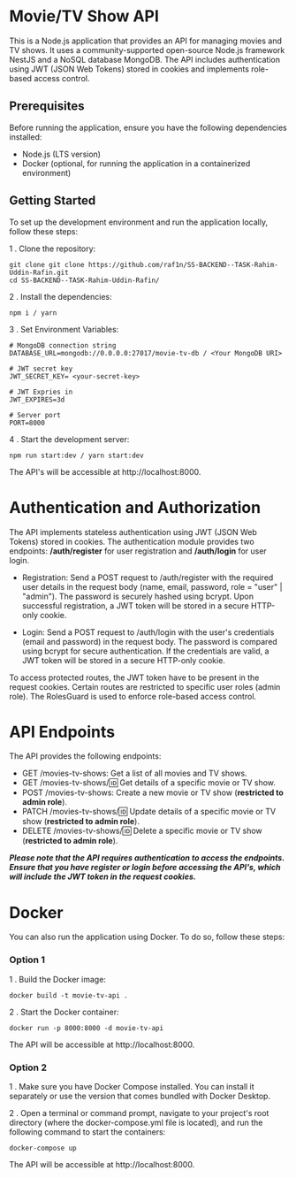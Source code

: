 # Movie/TV Show API

This is a Node.js application that provides an API for managing movies and TV shows. It uses a community-supported open-source Node.js framework NestJS and a NoSQL database MongoDB. The API includes authentication using JWT (JSON Web Tokens) stored in cookies and implements role-based access control.

## Prerequisites

Before running the application, ensure you have the following dependencies installed:

- Node.js (LTS version)
- Docker (optional, for running the application in a containerized environment)

## Getting Started

To set up the development environment and run the application locally, follow these steps:

1 . Clone the repository:

```
git clone git clone https://github.com/raf1n/SS-BACKEND--TASK-Rahim-Uddin-Rafin.git
cd SS-BACKEND--TASK-Rahim-Uddin-Rafin/
```

2 . Install the dependencies:

    npm i / yarn

3 . Set Environment Variables:

    # MongoDB connection string
    DATABASE_URL=mongodb://0.0.0.0:27017/movie-tv-db / <Your MongoDB URI>

    # JWT secret key
    JWT_SECRET_KEY= <your-secret-key>

    # JWT Expries in
    JWT_EXPIRES=3d

    # Server port
    PORT=8000

4 . Start the development server:

    npm run start:dev / yarn start:dev

The API's will be accessible at http://localhost:8000.

# Authentication and Authorization

The API implements stateless authentication using JWT (JSON Web Tokens) stored in cookies. The authentication module provides two endpoints: **/auth/register** for user registration and **/auth/login** for user login.

- Registration: Send a POST request to /auth/register with the required user details in the request body (name, email, password, role = "user" | "admin"). The password is securely hashed using bcrypt. Upon successful registration, a JWT token will be stored in a secure HTTP-only cookie.

- Login: Send a POST request to /auth/login with the user's credentials (email and password) in the request body. The password is compared using bcrypt for secure authentication. If the credentials are valid, a JWT token will be stored in a secure HTTP-only cookie.

To access protected routes, the JWT token have to be present in the request cookies. Certain routes are restricted to specific user roles (admin role). The RolesGuard is used to enforce role-based access control.

# API Endpoints

The API provides the following endpoints:

- GET /movies-tv-shows: Get a list of all movies and TV shows.
- GET /movies-tv-shows/:id: Get details of a specific movie or TV show.
- POST /movies-tv-shows: Create a new movie or TV show (**restricted to admin role**).
- PATCH /movies-tv-shows/:id: Update details of a specific movie or TV show (**restricted to admin role**).
- DELETE /movies-tv-shows/:id: Delete a specific movie or TV show (**restricted to admin role**).

**_Please note that the API requires authentication to access the endpoints. Ensure that you have register or login before accessing the API's, which will include the JWT token in the request cookies._**

# Docker

You can also run the application using Docker. To do so, follow these steps:

### Option 1

1 . Build the Docker image:

    docker build -t movie-tv-api .

2 . Start the Docker container:

    docker run -p 8000:8000 -d movie-tv-api

The API will be accessible at http://localhost:8000.

### Option 2

1 . Make sure you have Docker Compose installed. You can install it separately or use the version that comes bundled with Docker Desktop.

2 . Open a terminal or command prompt, navigate to your project's root directory (where the docker-compose.yml file is located), and run the following command to start the containers:

    docker-compose up

The API will be accessible at http://localhost:8000.
